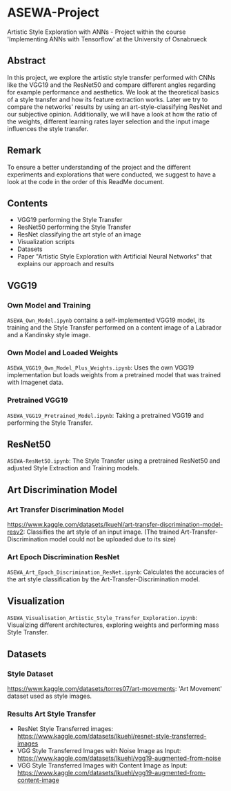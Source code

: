 # ASEWA-Project
Artistic Style Exploration with ANNs - Project within the course 'Implementing ANNs with Tensorflow' at the University of Osnabrueck

## Abstract
In this project, we explore the artistic style transfer performed with CNNs like the VGG19 and the ResNet50 and compare different angles regarding for example performance and aesthetics. We look at the theoretical basics of a style transfer and how its feature extraction works. Later we try to compare the networks' results by using an art-style-classifying ResNet and our subjective opinion. Additionally, we will have a look at how the ratio of the weights, different learning rates layer selection and the input image influences the style transfer.

## Remark
To ensure a better understanding of the project and the different experiments and explorations that were conducted, we suggest to have a look at the code in the order of this ReadMe document. 

## Contents
- VGG19 performing the Style Transfer
- ResNet50 performing the Style Transfer
- ResNet classifying the art style of an image
- Visualization scripts
- Datasets
- Paper "Artistic Style Exploration with Artificial Neural Networks" that explains our approach and results

## VGG19
### Own Model and Training
`ASEWA_Own_Model.ipynb` contains a self-implemented VGG19 model, its training and the Style Transfer performed on a content image of a Labrador and a Kandinsky style image.

### Own Model and Loaded Weights
`ASEWA_VGG19_Own_Model_Plus_Weights.ipynb`: Uses the own VGG19 implementation but loads weights from a pretrained model that was trained with Imagenet data.

### Pretrained VGG19
`ASEWA_VGG19_Pretrained_Model.ipynb`: Taking a pretrained VGG19 and performing the Style Transfer.

## ResNet50
`ASEWA-ResNet50.ipynb`: The Style Transfer using a pretrained ResNet50 and adjusted Style Extraction and Training models.

## Art Discrimination Model
### Art Transfer Discrimination Model
https://www.kaggle.com/datasets/lkuehl/art-transfer-discrimination-model-resv2: Classifies the art style of an input image.
(The trained Art-Transfer-Discrimination model could not be uploaded due to its size)

### Art Epoch Discrimination ResNet
`ASEWA_Art_Epoch_Discrimination_ResNet.ipynb`: Calculates the accuracies of the art style classification by the Art-Transfer-Discrimination model.

## Visualization
`ASEWA_Visualisation_Artistic_Style_Transfer_Exploration.ipynb`: Visualizing different architectures, exploring weights and performing mass Style Transfer.

## Datasets
### Style Dataset
https://www.kaggle.com/datasets/torres07/art-movements: 'Art Movement' dataset used as style images.

### Results Art Style Transfer
- ResNet Style Transferred images: https://www.kaggle.com/datasets/lkuehl/resnet-style-transferred-images
- VGG Style Transferred Images with Noise Image as Input: https://www.kaggle.com/datasets/lkuehl/vgg19-augmented-from-noise
- VGG Style Transferred Images with Content Image as Input: https://www.kaggle.com/datasets/lkuehl/vgg19-augmented-from-content-image


